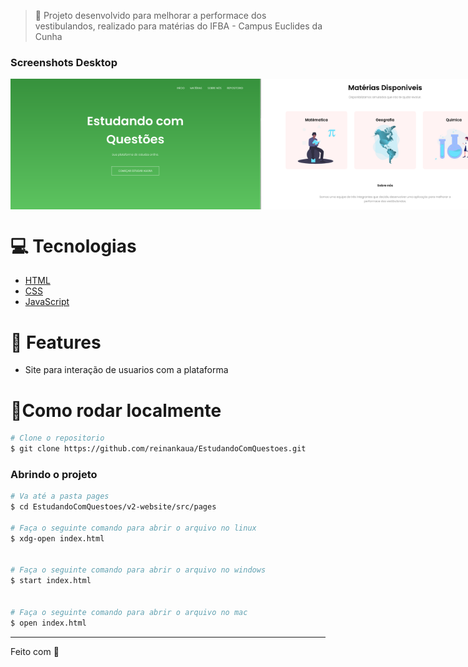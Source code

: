 <!-- <p align="center">
   <img src="img/logo.png" alt="" width="280"/>
</p> -->

> :rocket: Projeto desenvolvido para melhorar a performace dos vestibulandos, realizado para matérias do IFBA - Campus Euclides da Cunha 

### Screenshots Desktop
<div style="display: flex; flex-direction: 'row'; align-items: 'center';">
   <img src="screenshots/homepage1.png" width="400px">
   <img src="screenshots/homepage2.png" width="400px">
</div>

<!--- ### Screenshot Mobile
<div style="display: flex; flex-direction: 'row'; align-items: 'center';">
   <img src="screenshots/homepage1.png" width="400px">
   <img src="screenshots/homepage2.png" width="400px">
</div> -->

# :computer: Tecnologias
<ul>
  <li><a href="https://developer.mozilla.org/en-US/docs/Web/HTML">HTML</a></li>
  <li><a href="https://developer.mozilla.org/en-US/docs/Web/CSS">CSS</a></li>
  <li><a href="https://developer.mozilla.org/en-US/docs/Web/JavaScript">JavaScript</a></li>
</ul>

# :rocket: Features

* Site para interação de usuarios com a plataforma
<!-- * Site para inscrição de professores e alunos.
* App para conectar professores e alunos.-->

# :construction_worker:Como rodar localmente
```bash
# Clone o repositorio
$ git clone https://github.com/reinankaua/EstudandoComQuestoes.git
```

### Abrindo o projeto

```bash
# Va até a pasta pages
$ cd EstudandoComQuestoes/v2-website/src/pages

# Faça o seguinte comando para abrir o arquivo no linux
$ xdg-open index.html


# Faça o seguinte comando para abrir o arquivo no windows
$ start index.html


# Faça o seguinte comando para abrir o arquivo no mac
$ open index.html
```

---

Feito com 💜 
